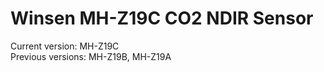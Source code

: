 Winsen MH-Z19C CO2 NDIR Sensor
==============================

Current version: MH-Z19C  
Previous versions: MH-Z19B, MH-Z19A
